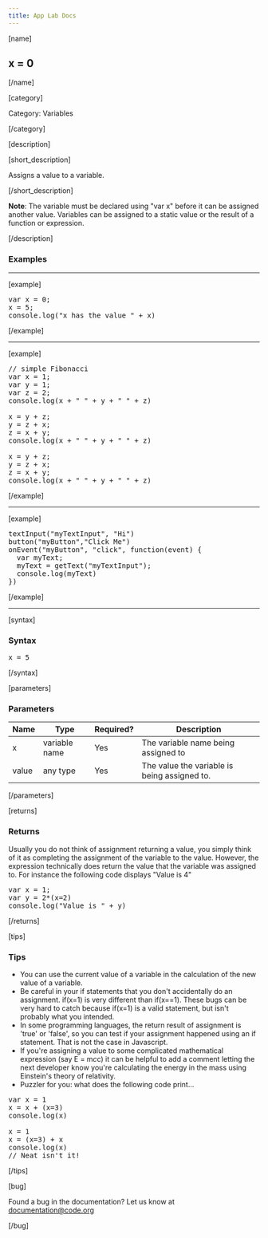 ```yaml
---
title: App Lab Docs
---
```


[name]

## x = 0

[/name]


[category]

Category: Variables

[/category]

[description]

[short_description]

Assigns a value to a variable.  

[/short_description]

**Note**: The variable must be declared using "var x" before it can be assigned another value.  Variables can be assigned to a static value or the result of a function or expression.

[/description]

### Examples
____________________________________________________

[example]

<pre>
var x = 0;
x = 5;
console.log("x has the value " + x)
</pre>

[/example]

____________________________________________________

[example]

<pre>
// simple Fibonacci
var x = 1;
var y = 1;
var z = 2;
console.log(x + " " + y + " " + z)

x = y + z;
y = z + x;
z = x + y;
console.log(x + " " + y + " " + z)

x = y + z;
y = z + x;
z = x + y;
console.log(x + " " + y + " " + z)
</pre>

[/example]

____________________________________________________

[example]

<pre>
textInput("myTextInput", "Hi")
button("myButton","Click Me")
onEvent("myButton", "click", function(event) {
  var myText;
  myText = getText("myTextInput");
  console.log(myText)
})
</pre>


[/example]

____________________________________________________

[syntax]

### Syntax
<pre>
x = 5
</pre>

[/syntax]

[parameters]

### Parameters

| Name  | Type | Required? | Description |
|-----------------|------|-----------|-------------|
| x | variable name | Yes | The variable name being assigned to  |
| value | any type | Yes | The value the variable is being assigned to.  |

[/parameters]

[returns]

### Returns
Usually you do not think of assignment returning a value, you simply think of it as completing the assignment of the variable to the value.  However, the expression technically does return the value that the variable was assigned to.
For instance the following code displays "Value is 4"
<pre>
var x = 1;
var y = 2*(x=2)
console.log("Value is " + y)
</pre>

[/returns]

[tips]

### Tips
- You can use the current value of a variable in the calculation of the new value of a variable.  
- Be careful in your if statements that you don't accidentally do an assignment.  if(x=1) is very different than if(x==1).  These bugs can be very hard to catch because if(x=1) is a valid statement, but isn't probably what you intended.
- In some programming languages, the return result of assignment is 'true' or 'false', so you can test if your assignment happened using an if statement.  That is not the case in Javascript.  
- If you're assigning a value to some complicated mathematical expression (say E = m*c*c) it can be helpful to add a comment letting the next developer know you're calculating the energy in the mass using Einstein's theory of relativity.
- Puzzler for you: what does the following code print...

<pre>
var x = 1
x = x + (x=3)
console.log(x)

x = 1
x = (x=3) + x
console.log(x)
// Neat isn't it!  
</pre>


[/tips]

[bug]

Found a bug in the documentation? Let us know at documentation@code.org

[/bug]
